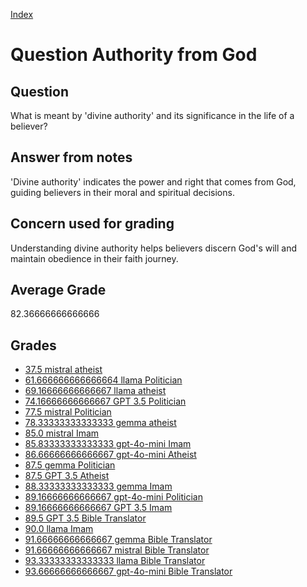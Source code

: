 
[Index](../../index.md)
# Question Authority from God
## Question
What is meant by 'divine authority' and its significance in the life of a believer?

## Answer from notes
'Divine authority' indicates the power and right that comes from God, guiding believers in their moral and spiritual decisions.

## Concern used for grading
Understanding divine authority helps believers discern God's will and maintain obedience in their faith journey.

## Average Grade
82.36666666666666

## Grades
 * [37.5 mistral atheist](../answers/mistral_atheist/Authority_from_God.md)
 * [61.666666666666664 llama Politician](../answers/llama_Politician/Authority_from_God.md)
 * [69.16666666666667 llama atheist](../answers/llama_atheist/Authority_from_God.md)
 * [74.16666666666667 GPT 3.5 Politician](../answers/GPT_3.5_Politician/Authority_from_God.md)
 * [77.5 mistral Politician](../answers/mistral_Politician/Authority_from_God.md)
 * [78.33333333333333 gemma atheist](../answers/gemma_atheist/Authority_from_God.md)
 * [85.0 mistral Imam](../answers/mistral_Imam/Authority_from_God.md)
 * [85.83333333333333 gpt-4o-mini Imam](../answers/gpt-4o-mini_Imam/Authority_from_God.md)
 * [86.66666666666667 gpt-4o-mini Atheist](../answers/gpt-4o-mini_Atheist/Authority_from_God.md)
 * [87.5 gemma Politician](../answers/gemma_Politician/Authority_from_God.md)
 * [87.5 GPT 3.5 Atheist](../answers/GPT_3.5_Atheist/Authority_from_God.md)
 * [88.33333333333333 gemma Imam](../answers/gemma_Imam/Authority_from_God.md)
 * [89.16666666666667 gpt-4o-mini Politician](../answers/gpt-4o-mini_Politician/Authority_from_God.md)
 * [89.16666666666667 GPT 3.5 Imam](../answers/GPT_3.5_Imam/Authority_from_God.md)
 * [89.5 GPT 3.5 Bible Translator](../answers/GPT_3.5_Bible_Translator/Authority_from_God.md)
 * [90.0 llama Imam](../answers/llama_Imam/Authority_from_God.md)
 * [91.66666666666667 gemma Bible Translator](../answers/gemma_Bible_Translator/Authority_from_God.md)
 * [91.66666666666667 mistral Bible Translator](../answers/mistral_Bible_Translator/Authority_from_God.md)
 * [93.33333333333333 llama Bible Translator](../answers/llama_Bible_Translator/Authority_from_God.md)
 * [93.66666666666667 gpt-4o-mini Bible Translator](../answers/gpt-4o-mini_Bible_Translator/Authority_from_God.md)
